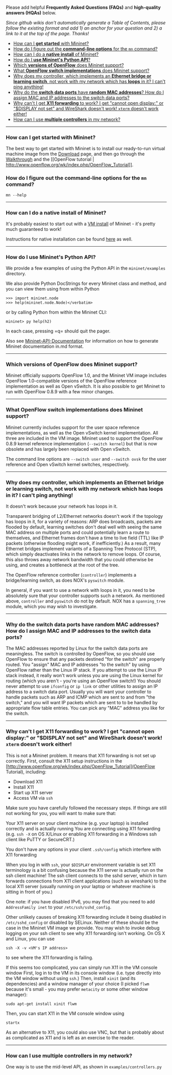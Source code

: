Please add helpful **Frequently Asked Questions (FAQs)** and **high-quality answers (HQAs)** below.

*Since github wikis don't automatically generate a Table of Contents, please follow the existing format and add 1) an anchor for your question and 2) a link to it at the top of the page. Thanks!*

<!-- this doesn't work yet, alas :(
[[_TOC_]]
-->

* [How can I **get started** with Mininet?](#get-started)
* [How do I figure out the **command-line options** for the `mn` command?](#command-line-options)
* [How can I do a **native install** of Mininet?](#native-install)
* [How do I **use Mininet's Python API**?](#python-api)
* [Which **versions of OpenFlow** does Mininet support?](#openflow-versions)
* [What **OpenFlow switch implementations** does Mininet support?](#openflow-switches)
* [Why does my controller, which implements an **Ethernet bridge or learning switch**, not work with my network which has **loops** in it? I can't ping anything!](#ethernet-loops)
* [Why do the **switch data ports** have **random MAC addresses**? How do I assign MAC and IP addresses to the switch data ports?](#assign-macs)
* [Why can't I get **X11 forwarding** to work? I get "cannot open display:" or "$DISPLAY not set" and WireShark doesn't work! `xterm` doesn't work either!](#x11-forwarding)
* [How can I use **multiple controllers** in my network?](#multiple-controllers)

***
<a id=get-started></a>
### How can I **get started** with Mininet?

The best way to get started with Mininet is to install our ready-to-run virtual machine image from the [Download](Download) page, and then go through the [Walkthrough](Walkthrough.md) and the [[OpenFlow tutorial | http://www.openflow.org/wk/index.php/OpenFlow_Tutorial]].

<a id=command-line-options></a>
### How do I figure out the **command-line options** for the `mn` command?

    mn --help

***
<a id=native-install></a>
### How can I do a native install of Mininet?

It's probably easiest to start out with a [VM install](Download) of Mininet - it's pretty much guaranteed to work!

Instructions for native installation can be found [here](Download) as well.

***
<a id=python-api></a>
### How do I **use Mininet's Python API**?

We provide a few examples of using the Python API in the `mininet/examples` directory.

We also provide Python DocStrings for every Mininet class and method, and you can view them using from within Python

    >>> import mininet.node
    >>> help(mininet.node.Node)</verbatim>

or by calling Python from within the Mininet CLI:

    mininet> py help(h2)

In each case, pressing =q= should quit the pager.

Also see [Mininet-API-Documentation](MininetAPIDocumentation) for information on how to generate Mininet documentation in.md format.

***
<a id=openflow-versions></a>
### Which **versions of OpenFlow** does Mininet support?

Mininet officially supports OpenFlow 1.0, and the Mininet VM image includes OpenFlow 1.0-compatible versions of the OpenFlow reference implementation as well as Open vSwitch. It is also possible to get Mininet to run with OpenFlow 0.8.9 with a few minor changes.

***
<a id=openflow-switches></a>
### What **OpenFlow switch implementations** does Mininet support?

Mininet currently includes support for the user space reference implementations, as well as the Open vSwitch kernel implementation. All three are included in the VM image. Mininet used to support the OpenFlow 0.8.9 kernel reference implementation (`--switch kernel`) but that is now obsolete and has largely been replaced with Open vSwitch.

The command line options are `--switch user` and `--switch ovsk` for the user reference and Open vSwitch kernel switches, respectively.

***
<a id=ethernet-loops></a>
### Why does my controller, which implements an Ethernet bridge or learning switch, not work with my network which has loops in it? I can't ping anything!

It doesn't work because your network has loops in it.

Transparent bridging of L2/Ethernet networks doesn't work if the topology has loops in it, for a variety of reasons: ARP does broadcasts, packets are flooded by default, learning switches don't deal well with seeing the same MAC address on multiple ports and could potentially learn a route to themselves, and Ethernet frames don't have a time to live field (TTL) like IP packets (otherwise flooding might work, if inefficiently.) As a result, many Ethernet bridges implement variants of a Spanning Tree Protocol (STP), which simply deactivates links in the network to remove loops. Of course, this also throws away network bandwidth that you could otherwise be using, and creates a bottleneck at the root of the tree.

The OpenFlow reference controller (`controller`) implements a bridge/learning switch, as does NOX's `pyswitch` module.

In general, if you want to use a network with loops in it, you need to be absolutely sure that your controller supports such a network. As mentioned above, `controller` and `pyswitch` do not by default. NOX has a `spanning_tree` module, which you may wish to investigate.

***
<a id=assign-macs></a>
### Why do the switch data ports have random MAC addresses? How do I assign MAC and IP addresses to the switch data ports?

The MAC addresses reported by Linux for the switch data ports are meaningless. The switch is controlled by OpenFlow, so you should use OpenFlow to ensure that any packets destined "for the switch" are properly routed. You "assign" MAC and IP addresses "to the switch" by using OpenFlow rather than the Linux IP stack. If you attempt to use the Linux IP stack instead, it really won't work unless you are using the Linux kernel for routing (which you aren't - you're using an OpenFlow switch!) You should never attempt to use `ifconfig` or `ip link` or other utilities to assign an IP address to a switch data port. Usually you will want your controller to handle packets such as ARP and ICMP which are sent to and from "the switch," and you will want IP packets which are sent to to be handled by appropriate flow table entries. You can pick any "MAC" address you like for the switch.

***
<a id=x11-forwarding></a>
### Why can't I get X11 forwarding to work? I get "cannot open display:" or "$DISPLAY not set" and WireShark doesn't work! `xterm` doesn't work either!

This is not a Mininet problem. It means that X11 forwarding is not set up correctly.
First, consult the X11 setup instructions in the [http://www.openflow.org/wk/index.php/OpenFlow_Tutorial](OpenFlow Tutorial), including:

* Download X11
* Install X11
* Start up X11 server
* Access VM via `ssh`

Make sure you have carefully followed the necessary steps.
If things are still not working for you, you will want to make sure that:

Your X11 server on your client machine (e.g. your laptop) is installed correctly and is actually running
You are connecting using X11 forwarding (e.g. `ssh -X` on OS X/Linux or enabling X11 forwarding in a Windows ssh client like PuTTY or SecureCRT.)

You don't have any options in your client `.ssh/config` which interfere with X11 forwarding

When you log in with `ssh`, your `$DISPLAY` environment variable is set
X11 terminology is a bit confusing because the X11 server is actually run on the ssh client machine! The ssh client connects to the sshd server, which in turn forwards connections from X11 client applications (such as wireshark) to the local X11 server (usually running on your laptop or whatever machine is sitting in front of you.)

One note: if you have disabled IPv6, you may find that you need to add `AddressFamily inet` to your `/etc/ssh/sshd_config`.

Other unlikely causes of breaking X11 forwarding include it being disabled in `/etc/sshd_config` or disabled by SELinux. Neither of these should be the case in the Mininet VM image we provide.
You may wish to invoke debug logging on your ssh client to see why X11 forwarding isn't working. On OS X and Linux, you can use

    ssh -X -v <VM's IP address>

to see where the X11 forwarding is failing.

If this seems too complicated, you can simply run X11 in the VM console window
First, log in to the VM in its console window (i.e. type directly into the VM window without using `ssh`.) Then, install `xinit` (and its dependencies) and a window manager of your choice (I picked `flwm` because it's small - you may prefer `metacity` or some other window manager):

    sudo apt-get install xinit flwm

Then, you can start X11 in the VM console window using

    startx

As an alternative to X11, you could also use VNC, but that is probably about as complicated as X11 and is left as an exercise to the reader.

***
<a id=multiple-controllers></a>
### How can I use **multiple controllers** in my network?

One way is to use the mid-level API, as shown in `examples/controllers.py`

